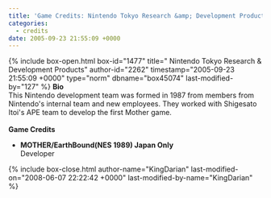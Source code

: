 ```yaml
---
title: 'Game Credits: Nintendo Tokyo Research &amp; Development Products'
categories:
  - credits
date: 2005-09-23 21:55:09 +0000
---
```

{% include box-open.html box-id="1477" title=" Nintendo Tokyo Research & Development Products" author-id="2262" timestamp="2005-09-23 21:55:09 +0000" type="norm" dbname="box45074" last-modified-by="127" %}
<b>Bio</b><BR />
This Nintendo development team was formed in 1987 from members from Nintendo's internal team and new employees. They worked with Shigesato Itoi's APE team to develop the first Mother game.
<BR /><BR />
<b>Game Credits</b>
<UL>
   <LI><b>MOTHER/EarthBound(NES 1989) Japan Only</b><BR />
   Developer</LI>
</UL>
{% include box-close.html author-name="KingDarian" last-modified-on="2008-06-07 22:22:42 +0000" last-modified-by-name="KingDarian" %}
